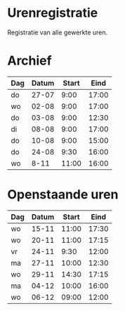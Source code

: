 # Urenregistratie
Registratie van alle gewerkte uren.

# Archief
Dag | Datum | Start | Eind
--- | --- | --- | ---
do | 27-07 | 9:00 | 17:00
wo | 02-08 | 9:00 | 17:00
do | 03-08 | 9:00 | 12:30
di | 08-08 | 9:00 | 17:00
do | 10-08 | 9:00 | 15:00
do | 24-08 | 9:30 | 16:00
wo | 8-11 | 11:00 | 16:00


# Openstaande uren
Dag | Datum | Start | Eind
---|---|---|---
wo | 15-11 | 11:00 | 17:30
wo | 20-11 | 11:00 | 17:15
vr | 24-11 | 9:30 | 12:00
ma | 27-11 | 10:00 |12:30
wo | 29-11 | 14:30 | 17:15
ma | 04-12 | 10:00 | 16:00
wo | 06-12 | 09:00 | 12:00